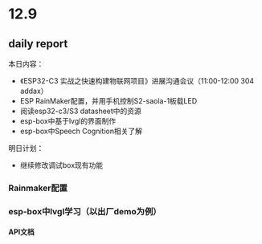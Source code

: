 # 12.9

## daily report
本日内容：
- 《ESP32-C3 实战之快速构建物联网项目》进展沟通会议（11:00-12:00 304 addax）
- ESP RainMaker配置，并用手机控制S2-saola-1板载LED
- 阅读esp32-c3/S3 datasheet中的资源
- esp-box中基于lvgl的界面制作
- esp-box中Speech Cognition相关了解

明日计划：
- 继续修改调试box现有功能

### Rainmaker配置

### esp-box中lvgl学习（以出厂demo为例）

#### API文档

